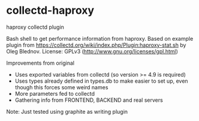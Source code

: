 collectd-haproxy
================

haproxy collectd plugin

Bash shell to get performance information from haproxy. Based on example plugin from https://collectd.org/wiki/index.php/Plugin:haproxy-stat.sh by Oleg Blednov.
License: GPLv3 (http://www.gnu.org/licenses/gpl.html)

Improvements from original
  - Uses exported variables from collectd (so version >= 4.9 is required)
  - Uses types already defined in types.db to make easier to set up, even though this forces some weird names
  - More parameters fed to collectd
  - Gathering info from FRONTEND, BACKEND and real servers

Note: Just tested using graphite as writing plugin
